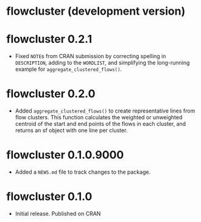 # flowcluster (development version)

# flowcluster 0.2.1

* Fixed `NOTE`s from CRAN submission by correcting spelling in `DESCRIPTION`, adding to the `WORDLIST`, and simplifying the 
long-running example for `aggregate_clustered_flows()`.

# flowcluster 0.2.0

* Added `aggregate_clustered_flows()` to create representative lines from flow clusters. This function calculates the weighted or 
unweighted centroid of the start and end points of the flows in each cluster, and returns an sf object with one line per cluster.

# flowcluster 0.1.0.9000

* Added a `NEWS.md` file to track changes to the package.

# flowcluster 0.1.0

* Initial release. Published on CRAN

